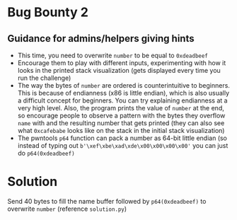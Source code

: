 # Bug Bounty 2

## Guidance for admins/helpers giving hints
- This time, you need to overwrite `number` to be equal to `0xdeadbeef`
- Encourage them to play with different inputs, experimenting with how it looks in the printed stack visualization (gets displayed every time you run the challenge)
- The way the bytes of `number` are ordered is counterintuitive to beginners. This is because of endianness (x86 is little endian), which is also usually a difficult concept for beginners. You can try explaining endianness at a very high level. Also, the program prints the value of `number` at the end, so encourage people to observe a pattern with the bytes they overflow `name` with and the resulting number that gets printed (they can also see what `0xcafebabe` looks like on the stack in the initial stack visualization)
- The pwntools `p64` function can pack a number as 64-bit little endian (so instead of typing out `b'\xef\xbe\xad\xde\x00\x00\x00\x00'` you can just do `p64(0xdeadbeef)`

# Solution
Send 40 bytes to fill the name buffer followed by `p64(0xdeadbeef)` to overwrite `number` (reference `solution.py`)

